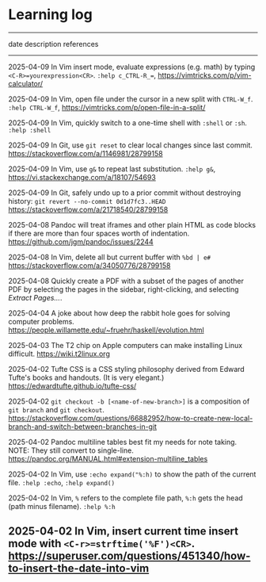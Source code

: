 # Learning log

----------------------------------------------------------------------------------------------------------------------------------------------------------------------------------------------
date            description                                                                                                                 references
-----------     -----------------------------------------------------------------------------------------------------------------------     --------------------------------------------------
2025-04-09      In Vim insert mode, evaluate expressions (e.g. math) by typing `<C-R>=yourexpression<CR>`.                                  `:help c_CTRL-R_=`, <https://vimtricks.com/p/vim-calculator/>

2025-04-09      In Vim, open file under the cursor in a new split with `CTRL-W_f`.                                                          `:help CTRL-W_f`, <https://vimtricks.com/p/open-file-in-a-split/>

2025-04-09      In Vim, quickly switch to  a one-time shell with `:shell` or `:sh`.                                                         `:help :shell`

2025-04-09      In Git, use `git reset` to clear local changes since last commit.                                                           <https://stackoverflow.com/a/1146981/28799158>

2025-04-09      In Vim, use `g&` to repeat last substitution.                                                                               `:help g&`, <https://vi.stackexchange.com/a/18107/54693>

2025-04-09      In Git, safely undo up to a prior commit without destroying history: `git revert --no-commit 0d1d7fc3..HEAD`                <https://stackoverflow.com/a/21718540/28799158>

2025-04-08      Pandoc will treat iframes and other plain HTML as code blocks if there are more than four spaces worth of indentation.      <https://github.com/jgm/pandoc/issues/2244>

2025-04-08      In Vim, delete all but current buffer with `%bd | e#`                                                                       <https://stackoverflow.com/a/34050776/28799158>

2025-04-08      Quickly create a PDF with a subset of the pages of another PDF by selecting the pages in the sidebar, right-clicking,
                and selecting *Extract Pages…*.

2025-04-04      A joke about how deep the rabbit hole goes for solving computer problems.                                                   <https://people.willamette.edu/~fruehr/haskell/evolution.html>

2025-04-03      The T2 chip on Apple computers can make installing Linux difficult.                                                         <https://wiki.t2linux.org>

2025-04-02      Tufte CSS is a CSS styling philosophy derived from Edward Tufte's books and handouts. (It is very elegant.)                 <https://edwardtufte.github.io/tufte-css/>

2025-04-02      `git checkout -b [<name-of-new-branch>]` is a composition of `git branch` and `git checkout`.                               <https://stackoverflow.com/questions/66882952/how-to-create-new-local-branch-and-switch-between-branches-in-git>

2025-04-02      Pandoc multiline tables best fit my needs for note taking. NOTE: They still convert to single-line.                         <https://pandoc.org/MANUAL.html#extension-multiline_tables>

2025-04-02      In Vim, use `:echo expand("%:h)` to show the path of the current file.                                                      `:help :echo`, `:help expand()`

2025-04-02      In Vim, `%` refers to the complete file path, `%:h` gets the head (path minus filename).                                    `:help %:h`

2025-04-02      In Vim, insert current time insert mode with `<C-r>=strftime('%F')<CR>`.                                                    <https://superuser.com/questions/451340/how-to-insert-the-date-into-vim>
----------------------------------------------------------------------------------------------------------------------------------------------------------------------------------------------
